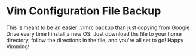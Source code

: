 # Vim Configuration File Backup

This is meant to be an easier .vimrc backup than just copying from Google Drive
every time I install a new OS. Just download ths file to your home directory, 
follow the directions in the file, and you're all set to go! Happy Vimming! 
